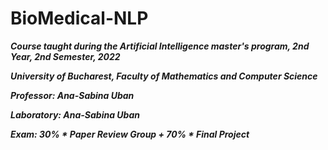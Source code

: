 # BioMedical-NLP
***Course taught during the Artificial Intelligence master's program, 2nd Year, 2nd Semester, 2022***

***University of Bucharest, Faculty of Mathematics and Computer Science***

***Professor: Ana-Sabina Uban***

***Laboratory: Ana-Sabina Uban***

***Exam: 30% * Paper Review Group + 70% * Final Project***
